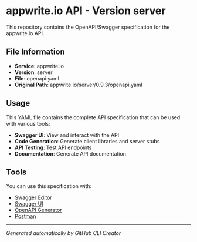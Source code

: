 # appwrite.io API - Version server

This repository contains the OpenAPI/Swagger specification for the appwrite.io API.

## File Information

- **Service**: appwrite.io
- **Version**: server
- **File**: openapi.yaml
- **Original Path**: appwrite.io/server/0.9.3/openapi.yaml

## Usage

This YAML file contains the complete API specification that can be used with various tools:

- **Swagger UI**: View and interact with the API
- **Code Generation**: Generate client libraries and server stubs
- **API Testing**: Test API endpoints
- **Documentation**: Generate API documentation

## Tools

You can use this specification with:

- [Swagger Editor](https://editor.swagger.io/)
- [Swagger UI](https://swagger.io/tools/swagger-ui/)
- [OpenAPI Generator](https://openapi-generator.tech/)
- [Postman](https://www.postman.com/)

---

*Generated automatically by GitHub CLI Creator*
